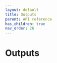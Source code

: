 ```yaml
---
layout: default
title: Outputs
parent: API reference
has_children: true
nav_order: 26
---
```

Outputs
========

<!-- START doctoc generated TOC please keep comment here to allow auto update -->
<!-- DON'T EDIT THIS SECTION, INSTEAD RE-RUN doctoc TO UPDATE -->
<!-- END doctoc generated TOC please keep comment here to allow auto update -->
